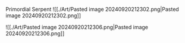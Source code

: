 Primordial Serpent
![[./Art/Pasted image 20240920212302.png|Pasted image 20240920212302.png]]

![[./Art/Pasted image 20240920212306.png|Pasted image 20240920212306.png]]